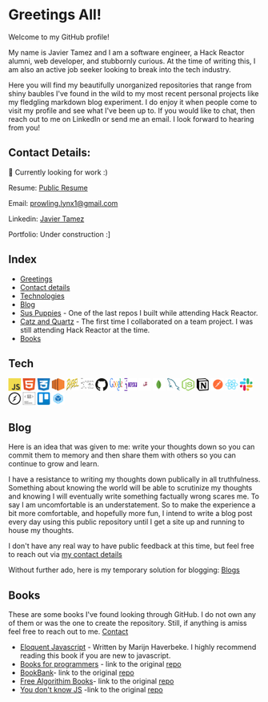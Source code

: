 # <a id="greetings"></a> Greetings All!
Welcome to my GitHub profile!

My name is Javier Tamez and I am a software engineer, a Hack Reactor alumni, web developer, and stubbornly curious. At the time of writing this, I am also an active job seeker looking to break into the tech industry.

Here you will find my beautifully unorganized repositories that range from shiny baubles I've found in the wild to my most recent personal projects like my fledgling markdown blog experiment. I do enjoy it when people come to visit my profile and see what I've been up to. If you would like to chat, then reach out to me on LinkedIn or send me an email. I look forward to hearing from you!

## <a id="contact-me"></a> Contact Details:
🌱 Currently looking for work :)

Resume: [Public Resume](https://docs.google.com/document/d/108FOg323Tvo0_gLL_rF1ExxItyJYgDeS3QqVsiDcmH8/edit?usp=sharing)

Email: [prowling.lynx1@gmail.com](prowling.lynx1@gmail.com)

Linkedin: [Javier Tamez](https://www.linkedin.com/in/javier-tamez/)

Portfolio: Under construction :]

## Index
- [Greetings](#greetings)
- [Contact details](#contact-me)
- [Technologies](#tech)
- [Blog](#blog)
- [Sus Puppies](https://github.com/Shady-Wolves/Sus-Puppies) - One of the last repos I built while attending Hack Reactor.
- [Catz and Quartz](https://github.com/Team-Quartz/Front-End-Capstone) - The first time I collaborated on a team project. I was still attending Hack Reactor at the time.
- [Books](#books)

## <a id="tech"></a> Tech
<!-- ![Alt text](./svgs/logo-javascript.svg) -->
<img src="./svgs/logo-javascript.svg" height="25px" width="25px"/>
<img src="./svgs/html-1.svg" height="25px" width="25px"/>
<img src="./svgs/css-3.svg" height="25px" width="25px"/>
<img src="./svgs/aws-ec2.svg" height="25px" width="25px"/>
<img src="./svgs/babel-10.svg" height="25px" width="25px"/>
<img src="./svgs/express-109.svg" height="25px" width="25px"/>
<img src="./svgs/github-icon-1.svg" height="25px" width="25px"/>
<img src="./svgs/google-1-1.svg" height="25px" width="25px"/>
<img src="./svgs/heroku-1.svg" height="25px" width="25px"/>
<img src="./svgs/jest-2.svg" height="25px" width="25px"/>
<img src="./svgs/mongodb-icon-1.svg" height="25px" width="25px"/>
<img src="./svgs/mysql-6.svg" height="25px" width="25px"/>
<img src="./svgs/nodejs-icon.svg" height="25px" width="25px"/>
<img src="./svgs/notion-logo-1.svg" height="25px" width="25px"/>
<img src="./svgs/postman.svg" height="25px" width="25px"/>
<img src="./svgs/react-2.svg" height="25px" width="25px"/>
<img src="./svgs/slack-new-logo.svg" height="25px" width="25px"/>
<img src="./svgs/socket-io.svg" height="25px" width="25px"/>
<img src="./svgs/styled-components-1.svg" height="25px" width="25px"/>
<img src="./svgs/trello.svg" height="25px" width="25px"/>
<img src="./svgs/webpack-icon.svg" height="25px" width="25px"/>

## <a id="blog"></a> Blog
Here is an idea that was given to me: write your thoughts down so you can commit them to memory and then share them with others so you can continue to grow and learn.

I have a resistance to writing my thoughts down publically in all truthfulness. Something about knowing the world will be able to scrutinize my thoughts and knowing I will eventually write something factually wrong scares me. To say I am uncomfortable is an understatement. So to make the experience a bit more comfortable, and hopefully more fun, I intend to write a blog post every day using this public repository until I get a site up and running to house my thoughts.

I don't have any real way to have public feedback at this time, but feel free to reach out via [my contact details](#contact-me)

Without further ado, here is my temporary solution for blogging: [Blogs](https://github.com/ProwlingLynx)

## <a id="books"></a> Books
These are some books I've found looking through GitHub. I do not own any of them or was the one to create the repository. Still, if anything is amiss feel free to reach out to me. [Contact](#contact-me)
- [Eloquent Javascript](https://eloquentjavascript.net/) - Written by Marijn Haverbeke. I highly recommend reading this book if you are new to javascript.
- [Books for programmers](https://github.com/ProwlingLynx/Book-For-Programmers/tree/master) - link to the original [repo](https://github.com/rajucs/Book-For-Programmers)
- [BookBank](https://github.com/ProwlingLynx/BookBank)- link to the original [repo](https://github.com/ajitpal/BookBank)
- [Free Algorithim Books](https://github.com/ProwlingLynx/Free-Algorithm-Books)- link to the original [repo](https://github.com/cjbt/Free-Algorithm-Books)
- [You don't know JS](https://github.com/ProwlingLynx/You-Dont-Know-JS) -link to the original [repo](https://github.com/getify/You-Dont-Know-JS)

<!-- https://api.github.com/repos/:owner/:repo/contents/:path -->

<!--
**ProwlingLynx/ProwlingLynx** is a ✨ _special_ ✨ repository because its `README.md` (this file) appears on your GitHub profile.

Here are some ideas to get you started:

- 🔭 I’m currently working on ...
- 🌱 I’m currently learning ...
- 👯 I’m looking to collaborate on ...
- 🤔 I’m looking for help with ...
- 💬 Ask me about ...
- 📫 How to reach me: ...
- 😄 Pronouns: ...
- ⚡ Fun fact: ...
-->
